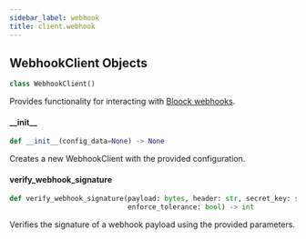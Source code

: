 ```yaml
---
sidebar_label: webhook
title: client.webhook
---
```


## WebhookClient Objects

```python
class WebhookClient()
```

Provides functionality for interacting with [Bloock webhooks](https://dashboard.bloock.com/login).

#### \_\_init\_\_

```python
def __init__(config_data=None) -> None
```

Creates a new WebhookClient with the provided configuration.


#### verify\_webhook\_signature

```python
def verify_webhook_signature(payload: bytes, header: str, secret_key: str,
                             enforce_tolerance: bool) -> int
```

Verifies the signature of a webhook payload using the provided parameters.


